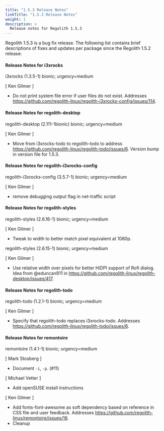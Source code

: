 ```yaml
---
title: "1.5.3 Release Notes"
linkTitle: "1.5.3 Release Notes"
weight: 1
description: >
  Release notes for Regolith 1.5.3
---
```


Regolith 1.5.3 is a bug fix release.  The following list contains brief descriptions of fixes and updates per package since the Regolith 1.5.2 release:


#### Release Notes for i3xrocks

i3xrocks (1.3.5-1) bionic; urgency=medium

  [ Ken Gilmer ]
  * Do not print system file error if user files do not exist.  Addresses https://github.com/regolith-linux/regolith-i3xrocks-config/issues/114.


#### Release Notes for regolith-desktop

regolith-desktop (2.111-1bionic) bionic; urgency=medium

  [ Ken Gilmer ]
  * Move from i3xrocks-todo to regolith-todo to address https://github.com/regolith-linux/regolith-todo/issues/6.  Version bump in version file for 1.5.3.

#### Release Notes for regolith-i3xrocks-config

regolith-i3xrocks-config (3.5.7-1) bionic; urgency=medium

  [ Ken Gilmer ]
  * remove debugging output flag in net-traffic script

#### Release Notes for regolith-styles

regolith-styles (2.6.16-1) bionic; urgency=medium

  [ Ken Gilmer ]
  * Tweak to width to better match pixel equivalent at 1080p.


regolith-styles (2.6.15-1) bionic; urgency=medium

  [ Ken Gilmer ]
  * Use relative width over pixels for better HiDPI support of Rofi dialog.  Idea from @eduncan911 in https://github.com/regolith-linux/regolith-desktop/issues/417.

#### Release Notes for regolith-todo

regolith-todo (1.2.1-1) bionic; urgency=medium

  [ Ken Gilmer ]
  * Specify that regolith-todo replaces i3xrocks-todo.  Addresses https://github.com/regolith-linux/regolith-todo/issues/6.


#### Release Notes for remontoire

remontoire (1.4.1-1) bionic; urgency=medium

  [ Mark Stosberg ]
  * Document `-i`, `-p`. (#11)

  [ Michael Vetter ]
  * Add openSUSE install instructions

  [ Ken Gilmer ]
  * Add fonts-font-awesome as soft dependency based on reference in CSS file and user feedback.  Addresses https://github.com/regolith-linux/remontoire/issues/16.
  * Cleanup


